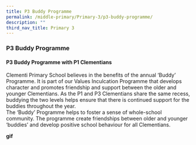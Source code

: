 ```yaml
---
title: P3 Buddy Programme
permalink: /middle-primary/Primary-3/p3-buddy-programme/
description: ""
third_nav_title: Primary 3
---
```

### P3 Buddy Programme

#### P3 Buddy Programme with P1 Clementians
Clementi Primary School believes in the benefits of the annual ‘Buddy’ Programme. It is part of our Values Inculcation Programme that develops character and promotes friendship and support between the older and younger Clementians. As the P1 and P3 Clementians share the same recess, buddying the two levels helps ensure that there is continued support for the buddies throughout the year.<br>
The ‘Buddy’ Programme helps to foster a sense of whole-school community. The programme create friendships between older and younger ‘buddies’ and develop positive school behaviour for all Clementians.

**gif**